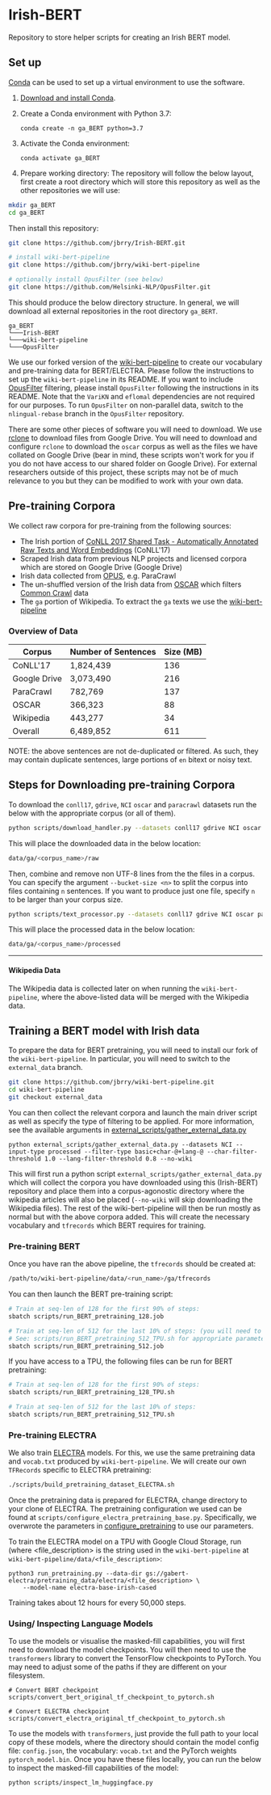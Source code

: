 # Irish-BERT
Repository to store helper scripts for creating an Irish BERT model.

## Set up
[Conda](https://conda.io/) can be used to set up a virtual environment to use the software.

1.  [Download and install Conda](https://conda.io/projects/conda/en/latest/user-guide/install/index.html).

2.  Create a Conda environment with Python 3.7:

    ```
    conda create -n ga_BERT python=3.7
    ```
    
3.  Activate the Conda environment:

    ```
    conda activate ga_BERT
    ```

4. Prepare working directory:
The repository will follow the below layout, first create a root directory which will store this repository as well as the other repositories we will use:
```bash
mkdir ga_BERT
cd ga_BERT
```

Then install this repository:

```bash
git clone https://github.com/jbrry/Irish-BERT.git

# install wiki-bert-pipeline
git clone https://github.com/jbrry/wiki-bert-pipeline

# optionally install OpusFilter (see below)
git clone https://github.com/Helsinki-NLP/OpusFilter.git
```

This should produce the below directory structure. In general, we will download all external repositories in the root directory `ga_BERT`.

```
ga_BERT
└───Irish-BERT
└───wiki-bert-pipeline
└───OpusFilter 
```

We use our forked version of the [wiki-bert-pipeline](https://github.com/jbrry/wiki-bert-pipeline) to create our vocabulary and pre-training data for BERT/ELECTRA. Please follow the instructions to set up the `wiki-bert-pipeline` in its README. If you want to include [OpusFilter](https://github.com/Helsinki-NLP/OpusFilter) filtering, please install `OpusFilter` following the instructions in its README. Note that the `VariKN` and `eflomal` dependencies are not required for our purposes. To run `OpusFilter` on non-parallel data, switch to the `nlingual-rebase` branch in the `OpusFilter` repository. 

There are some other pieces of software you will need to download. We use [rclone](https://rclone.org/) to download files from Google Drive. You will need to download and configure `rclone` to download the `oscar` corpus as well as the files we have collated on Google Drive (bear in mind, these scripts won't work for you if you do not have access to our shared folder on Google Drive). For external researchers outside of this project, these scripts may not be of much relevance to you but they can be modified to work with your own data.

## Pre-training Corpora
We collect raw corpora for pre-training from the following sources:
- The Irish portion of [CoNLL 2017 Shared Task - Automatically Annotated Raw Texts and Word Embeddings](https://lindat.mff.cuni.cz/repository/xmlui/handle/11234/1-1989) (CoNLL'17)
- Scraped Irish data from previous NLP projects and licensed corpora which are stored on Google Drive (Google Drive)
- Irish data collected from [OPUS](http://opus.nlpl.eu/), e.g. ParaCrawl
- The un-shuffled version of the Irish data from [OSCAR](https://oscar-corpus.com/) which filters [Common Crawl](https://commoncrawl.org/) data
- The `ga` portion of Wikipedia. To extract the `ga` texts we use the [wiki-bert-pipeline](https://github.com/spyysalo/wiki-bert-pipeline)

### Overview of Data 

| Corpus       | Number of Sentences |  Size (MB) |
|--------------|---------------------|------------|
| CoNLL'17     | 1,824,439           | 136        |
| Google Drive | 3,073,490           | 216        |
| ParaCrawl    | 782,769             | 137        |
| OSCAR        | 366,323             | 88         |
| Wikipedia    | 443,277             | 34         |
| Overall      | 6,489,852           | 611        |

NOTE: the above sentences are not de-duplicated or filtered. As such, they may contain duplicate sentences, large portions of `en` bitext or noisy text.

## Steps for Downloading pre-training Corpora
To download the `conll17`, `gdrive`, `NCI` `oscar` and `paracrawl` datasets run the below with the appropriate corpus (or all of them).

```bash
python scripts/download_handler.py --datasets conll17 gdrive NCI oscar paracrawl
```

This will place the downloaded data in the below location:

```bash
data/ga/<corpus_name>/raw
```

Then, combine and remove non UTF-8 lines from the the files in a corpus. You can specify the argument `--bucket-size <n>` to split the corpus into files containing `n` sentences. If you want to produce just one file, specify `n` to be larger than your corpus size.

```bash
python scripts/text_processor.py --datasets conll17 gdrive NCI oscar paracrawl --bucket-size 100000 --input-type raw --output-type processed
```

This will place the processed data in the below location:

```bash
data/ga/<corpus_name>/processed
```

---
#### Wikipedia Data
The Wikipedia data is collected later on when running the `wiki-bert-pipeline`, where the above-listed data will be merged with the Wikipedia data.

## Training a BERT model with Irish data

To prepare the data for BERT pretraining, you will need to install our fork of the `wiki-bert-pipeline`. In particular, you will need to switch to the `external_data` branch.

```bash
git clone https://github.com/jbrry/wiki-bert-pipeline.git
cd wiki-bert-pipeline
git checkout external_data
```

You can then collect the relevant corpora and launch the main driver script as well as specify the type of filtering to be applied. For more information, see the available arguments in [external_scripts/gather_external_data.py](https://github.com/jbrry/wiki-bert-pipeline/blob/external_data/external_scripts/gather_external_data.py) 

```
python external_scripts/gather_external_data.py --datasets NCI --input-type processed --filter-type basic+char-@+lang-@ --char-filter-threshold 1.0 --lang-filter-threshold 0.8 --no-wiki
```

This will first run a python script `external_scripts/gather_external_data.py` which will collect the corpora you have downloaded using this (Irish-BERT) repository and place them into a corpus-agonostic directory where the wikipedia articles will also be placed (`--no-wiki` will skip downloading the Wikipedia files). The rest of the wiki-bert-pipeline will then be run mostly as normal but with the above corpora added. This will create the necessary vocabulary and `tfrecords` which BERT requires for training.

### Pre-training BERT
Once you have ran the above pipeline, the `tfrecords` should be created at:

```bash
/path/to/wiki-bert-pipeline/data/<run_name>/ga/tfrecords
```

You can then launch the BERT pre-training script:
```bash
# Train at seq-len of 128 for the first 90% of steps:
sbatch scripts/run_BERT_pretraining_128.job

# Train at seq-len of 512 for the last 10% of steps: (you will need to write this file yourself, as we did not train at sequence length of 512 with GPU)
# See: scripts/run_BERT_pretraining_512_TPU.sh for appropriate parameter values
sbatch scripts/run_BERT_pretraining_512.job
```
If you have access to a TPU, the following files can be run for BERT pretraining:
```bash
# Train at seq-len of 128 for the first 90% of steps:
sbatch scripts/run_BERT_pretraining_128_TPU.sh

# Train at seq-len of 512 for the last 10% of steps:
sbatch scripts/run_BERT_pretraining_512_TPU.sh
```

### Pre-training ELECTRA
We also train [ELECTRA](https://github.com/google-research/electra) models. For this, we use the same pretraining data and `vocab.txt` produced by `wiki-bert-pipeline`. We will create our own `TFRecords` specific to ELECTRA pretraining:

```bash
./scripts/build_pretraining_dataset_ELECTRA.sh
```
Once the pretraining data is prepared for ELECTRA, change directory to your clone of ELECTRA. The pretraining configuration we used can be found at `scripts/configure_electra_pretraining_base.py`. Specifically, we overwrote the parameters in [configure_pretraining](https://github.com/google-research/electra/blob/master/configure_pretraining.py) to use our parameters.

To train the ELECTRA model on a TPU with Google Cloud Storage, run (where <file_description> is the string used in the `wiki-bert-pipeline` at `wiki-bert-pipeline/data/<file_description>`:

```
python3 run_pretraining.py --data-dir gs://gabert-electra/pretraining_data/electra/<file_description> \
    --model-name electra-base-irish-cased

```
Training takes about 12 hours for every 50,000 steps.

### Using/ Inspecting Language Models

To use the models or visualise the masked-fill capabilities, you will first need to download the model checkpoints. You will then need to use the `transformers` library to convert the TensorFlow checkpoints to PyTorch. You may need to adjust some of the paths if they are different on your filesystem.

```
# Convert BERT checkpoint
scripts/convert_bert_original_tf_checkpoint_to_pytorch.sh

# Convert ELECTRA checkpoint
scripts/convert_electra_original_tf_checkpoint_to_pytorch.sh
```

To use the models with `transformers`, just provide the full path to your local copy of these models, where the directory should contain the model config file: `config.json`, the vocabulary: `vocab.txt` and the PyTorch weights `pytorch_model.bin`. Once you have these files locally, you can run the below to inspect the masked-fill capabilities of the model:

```
python scripts/inspect_lm_huggingface.py
```
